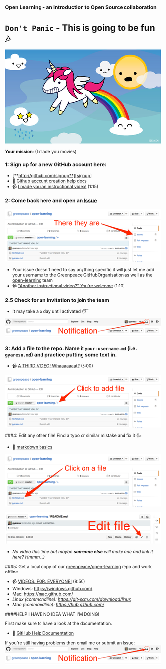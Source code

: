 ### Open Learning - an introduction to Open Source collaboration

# `Don't Panic` - This is going to be fun :notes:

![unicorn][unicorn]

**Your mission**: (I made you movies)


### 1: Sign up for a new GitHub account here:
* [**http://github.com/signup**][signup]
* :book: [Github account creation help docs][account]
* :video_camera: [I made you an instructional video!][create] (1:15)

### 2: Come back here and open an [Issue][issue]
![issues][issues]
* Your issue doesn't need to say anything specific it will just let me add your username to the Greenpeace GitHubOrganisation as well as the [open-learning][repo] team
* :video_camera: ["Another instructional video?" You're welcome][first] (1:10)

### 2.5 Check for an invitation to join the team
* It may take a a day until activated :sleeping:

![notifications][notifications]

### 3: Add a file to the repo. Name it `your-username.md` (i.e. `gyaresu.md`) and practice putting some text in.
* :video_camera: [A THIRD VIDEO! Whaaaaaaat?][addFile] (5:00)

![add a file][add]


###4: Edit any other file! Find a typo or similar mistake and fix it :+1:
* :book: [markdown basics][md]

![select file][select]

![edit file][edit]

* _No video this time but maybe **someone else** will make one and link it here? Hmmm...)_

###5: Get a local copy of our [greenpeace/open-learning][repo] repo and work offline
* :video_camera: [VIDEOS. FOR. EVERYONE!][branches] (8:50)
* Windows: https://windows.github.com/
* Mac: https://mac.github.com/
* _Linux (commandline): https://git-scm.com/download/linux_
* _Mac (commandline): https://hub.github.com/_


####HELP I HAVE NO IDEA WHAT I'M DOING!

First make sure to have a look at the documentation.

* :book: [GitHub Help Documentation][help]

If you're still having problems then email me or submit an Issue: 
![notifications][notifications]

[help]:           https://help.github.com/
[md]:             https://help.github.com/articles/markdown-basics/
[account]:        https://help.github.com/articles/signing-up-for-a-new-github-account/
[edit]:           /files/edit-file.png
[select]:         /files/select-file.png
[unicorn]:        /files/unicorn_pooping_a_rainbow_20px.jpg
[issues]:         /files/issues.png
[add]:            /files/add-file.png
[notifications]:  /files/notifications.png
[branches]:       https://vimeo.com/129730795
[addFile]:        https://vimeo.com/129717101
[first]:          https://vimeo.com/129711400
[signup]:         http://github.com/signup
[issue]:          https://github.com/greenpeace/open-learning/issues
[create]:         https://vimeo.com/129705680
[repo]:           https://github.com/orgs/greenpeace/teams/open-learning
